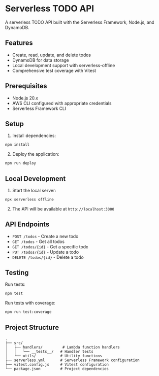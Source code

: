 # Serverless TODO API

A serverless TODO API built with the Serverless Framework, Node.js, and DynamoDB.

## Features

- Create, read, update, and delete todos
- DynamoDB for data storage
- Local development support with serverless-offline
- Comprehensive test coverage with Vitest

## Prerequisites

- Node.js 20.x
- AWS CLI configured with appropriate credentials
- Serverless Framework CLI

## Setup

1. Install dependencies:
```bash
npm install
```

2. Deploy the application:
```bash
npm run deploy
```

## Local Development

1. Start the local server:
```bash
npx serverless offline
```

2. The API will be available at `http://localhost:3000`

## API Endpoints

- `POST /todos` - Create a new todo
- `GET /todos` - Get all todos
- `GET /todos/{id}` - Get a specific todo
- `PUT /todos/{id}` - Update a todo
- `DELETE /todos/{id}` - Delete a todo

## Testing

Run tests:
```bash
npm test
```

Run tests with coverage:
```bash
npm run test:coverage
```

## Project Structure

```
.
├── src/
│   ├── handlers/         # Lambda function handlers
│   │   └── __tests__/   # Handler tests
│   └── utils/           # Utility functions
├── serverless.yml       # Serverless Framework configuration
├── vitest.config.js     # Vitest configuration
└── package.json         # Project dependencies
```
